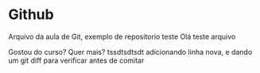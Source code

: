 # Github

Arquivo da aula de Git, exemplo de repositorio teste 
Olá teste arquivo



Gostou do curso? Quer mais? tssdtsdtsdt 
adicionando linha nova, e dando um git diff para verificar antes de comitar

